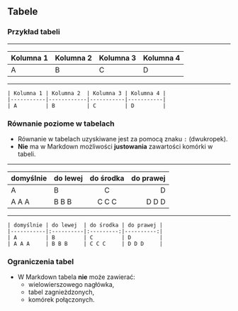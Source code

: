 ## Tabele


### Przykład tabeli
---
| Kolumna 1 | Kolumna 2  | Kolumna 3 | Kolumna 4 |
|-----------|------------|-----------|-----------|
| A         | B          | C         | D         |
---
```
| Kolumna 1 | Kolumna 2  | Kolumna 3 | Kolumna 4 |
|-----------|------------|-----------|-----------|
| A         | B          | C         | D         |
```


### Równanie poziome w tabelach
* Równanie w tabelach uzyskiwane jest za pomocą znaku `:` (dwukropek).
* **Nie** ma w Markdown możliwości **justowania** zawartości komórki w tabeli.

---
| domyślnie | do lewej  | do środka | do prawej |
|-----------|:----------|:---------:|----------:|
| A         | B         | C         | D         |
| A A A     | B B B     | C C C     | D D D     |
---
```
| domyślnie | do lewej  | do środka | do prawej |
|-----------|:----------|:---------:|----------:|
| A         | B         | C         | D         |
| A A A     | B B B     | C C C     | D D D     |
```


### Ograniczenia tabel
* W Markdown tabela **nie** może zawierać:
    * wielowierszowego nagłówka,
    * tabel zagnieżdzonych,
    * komórek połączonych.

